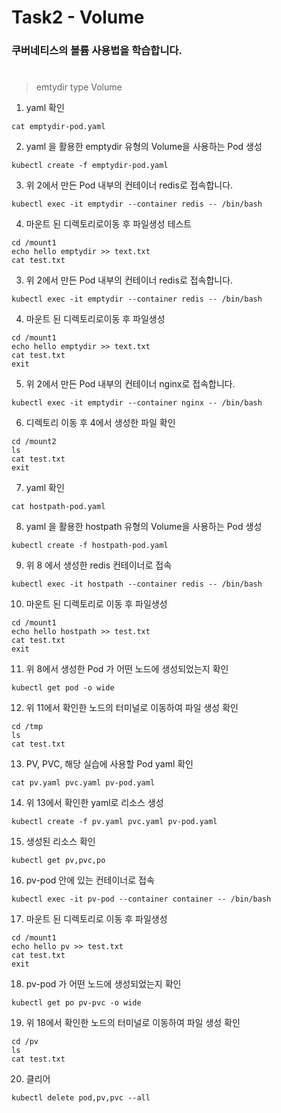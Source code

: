 # Task2 - Volume  

### 쿠버네티스의 볼륨 사용법을 학습합니다.
#  
> emtydir type Volume

1. yaml 확인

```
cat emptydir-pod.yaml
```  

2. yaml 을 활용한 emptydir 유형의 Volume을 사용하는 Pod 생성
```
kubectl create -f emptydir-pod.yaml
```
3. 위 2에서 만든 Pod 내부의 컨테이너 redis로 접속합니다.
```
kubectl exec -it emptydir --container redis -- /bin/bash
```

4. 마운트 된 디렉토리로이동 후 파일생성 테스트
```
cd /mount1
echo hello emptydir >> text.txt
cat test.txt
```

3. 위 2에서 만든 Pod 내부의 컨테이너 redis로 접속합니다.
```
kubectl exec -it emptydir --container redis -- /bin/bash
```

4. 마운트 된 디렉토리로이동 후 파일생성
```
cd /mount1
echo hello emptydir >> text.txt
cat test.txt
exit
```

5. 위 2에서 만든 Pod 내부의 컨테이너 nginx로 접속합니다.
```
kubectl exec -it emptydir --container nginx -- /bin/bash
```

6. 디렉토리 이동 후 4에서 생성한 파일 확인
```
cd /mount2
ls
cat test.txt
exit
```

7. yaml 확인
```
cat hostpath-pod.yaml
```  

8. yaml 을 활용한 hostpath 유형의 Volume을 사용하는 Pod 생성
```
kubectl create -f hostpath-pod.yaml
```

9. 위 8 에서 생성한 redis 컨테이너로 접속
```
kubectl exec -it hostpath --container redis -- /bin/bash
```

10. 마운트 된 디렉토리로 이동 후 파일생성
```
cd /mount1
echo hello hostpath >> test.txt
cat test.txt
exit
```

11. 위 8에서 생성한 Pod 가 어떤 노드에 생성되었는지 확인
```
kubectl get pod -o wide
```

12. 위 11에서 확인한 노드의 터미널로 이동하여 파일 생성 확인
```
cd /tmp
ls
cat test.txt
```

13. PV, PVC, 해당 실습에 사용할 Pod yaml 확인
```
cat pv.yaml pvc.yaml pv-pod.yaml
```

14. 위 13에서 확인한 yaml로 리소스 생성
```
kubectl create -f pv.yaml pvc.yaml pv-pod.yaml
```

15. 생성된 리소스 확인
```
kubectl get pv,pvc,po
```

16. pv-pod 안에 있는 컨테이너로 접속
```
kubectl exec -it pv-pod --container container -- /bin/bash
```

17. 마운트 된 디렉토리로 이동 후 파일생성
```
cd /mount1
echo hello pv >> test.txt
cat test.txt
exit
```

18. pv-pod 가 어떤 노드에 생성되었는지 확인
```
kubectl get po pv-pvc -o wide
```

19. 위 18에서 확인한 노드의 터미널로 이동하여 파일 생성 확인
```
cd /pv
ls
cat test.txt
```

20. 클리어
```
kubectl delete pod,pv,pvc --all
```
